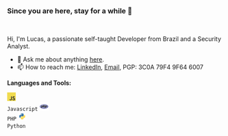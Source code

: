 ### Since you are here, stay for a while :bamboo:

<br />

Hi, I'm Lucas, a passionate self-taught Developer from Brazil and a Security Analyst.

- 💬 Ask me about anything [here](https://github.com/lhfdv/lhfdv/issues).
- 📫 How to reach me: [LinkedIn](http://www.linkedin.com/in/lhfranco), [Email](mailTo:lhfranco@disroot.org), PGP: 3C0A 79F4 9F64 6007

**Languages and Tools:**  

<code><img height="20" src="https://raw.githubusercontent.com/github/explore/80688e429a7d4ef2fca1e82350fe8e3517d3494d/topics/javascript/javascript.png"> Javascript</code>
<code><img height="20" src="https://raw.githubusercontent.com/github/explore/80688e429a7d4ef2fca1e82350fe8e3517d3494d/topics/php/php.png"> PHP</code>
<code><img height="20" src="https://raw.githubusercontent.com/github/explore/80688e429a7d4ef2fca1e82350fe8e3517d3494d/topics/python/python.png"> Python</code>

<!-- This is commented out. 
##  🎉 Skills  🎉
- **FrontEnd**: React, Redux, Angular, RxJs, SASS, Webpack
- **BackEnd**: Go, Node.js, Express
- **CI/CD**: CircleCI, GitHub Actions, Azure Pipelines
- **DevOps**: Docker, Ansible, Fastlane, Nginx, Makefile
- **Mobile**: React Native
- **Bots**: Botkit, Rasa
- **UI Frameworks**: Material-UI, Bootstrap
- **Web technologies**: HTML5, CSS3, ES7+, a11y
- **Databases**: MongoDB (Mongoose), MySQL, PostgreSQL, Gremlin
- **Misc**: Git, Eslint, Prettier, Typescript
- **Languages**: C, C++, Java

[![HitCount](http://hits.dwyl.com/availchet/availchet.svg)](http://hits.dwyl.com/availchet/availchet) -->

